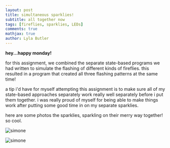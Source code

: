 ```yaml
---
layout: post
title: simultaneous sparklies!
subtitle: all together now
tags: [fireflies, sparklies, LEDs]
comments: true
mathjax: true
author: Lyla Butler
---
```


**hey...happy monday!**

for this assignment, we combined the separate state-based programs we had written to simulate the flashing of different kinds of fireflies. this resulted in a program that created all three flashing patterns at the same time!

a tip i'd have for myself attempting this assignment is to make sure all of my state-based approaches separately work really well separately before i put them together. i was really proud of myself for being able to make things work after putting some good time in on my separate sparklies.

here are some photos the sparklies, sparkling on their merry way together! so cool.

![simone](https://lylafbutler.github.io/assets/img/simone.jpeg)

![simone](https://lylafbutler.github.io/assets/img/simone.png)
